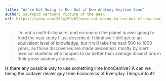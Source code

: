 ```yaml
---
title: "We’re Not Going to Run Out of New Anatomy Anytime Soon"
author: Sauropod Vertebra Picture of the Week
url: https://svpow.com/2024/09/07/were-not-going-to-run-out-of-new-anatomy-anytime-soon/
---
```


> I’m not a multi-billionaire, and no-one on the planet is ever going to fund the vast study I just described. I think we’ll still get to an equivalent level of knowledge, but it will take the next 500 to 1000 years, as those discoveries are made piecemeal, mostly by alert medical students who happen to do better than average dissections in their gross anatomy courses.

Is there any possible way to use something lime InnoCentive? A can we being the cadaver dealer guy from Economics of Everyday Things into it?



